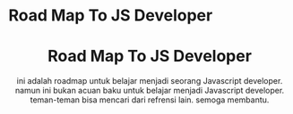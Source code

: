 # Road Map To JS Developer


<div align="center">
<h1>Road Map To JS Developer</h1>

<p>ini adalah roadmap untuk belajar menjadi seorang Javascript developer. namun ini bukan acuan baku untuk belajar menjadi Javascript developer.
teman-teman bisa mencari dari refrensi lain. semoga membantu.</p>

</div>